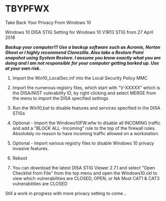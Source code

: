 # TBYPFWX
Take Back Your Privacy From Windows 10

Windows 10 DISA STIG Setting for Windows 10 V1R13 STIG from 27 April 2018

***Backup your computer!!!  Use a backup software such as Acronis, Norton Ghost or I highly recommend Clonezilla.  Also take a Restore Point snapshot using System Restore.  I assume you know exactly what you are doing and I am not responsible for your computer getting borked up.  Use at your own risk.***

1)  Import the Win10_LocalSec.inf into the Local Security Policy MMC
2)  Import the numerous registry files, which start with "V-XXXXX" which is the DISA/NIST vulerability ID, by right clicking and select MERGE from the menu to import the DISA specified settings
3) Run the Win10,bat to disable features and services specified in the DISA STIGs

3) Optional - Import the Windows10FW.wfw to disable all INCOMING traffic and add a "BLOCK ALL -Incoming" rule to the top of the firewall rules.  Absolutely no reason to have incoming traffic allowed on a workstation.
4) Optional - Import various registry files to disable Windows 10 privacy invasive features.
5) Reboot

6) You can download the latest DISA STIG Viewer 2.7.1 and select "Open Checklist from File" from the top menu and open the Windows10.ckl to view which vulnerabilities are CLOSED, OPEN, or NA
Most CAT1 & CAT3 vulnerabilities are CLOSED

Still a work in progress with more privacy setting to come...
